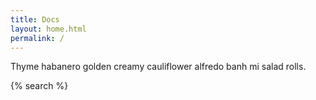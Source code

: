 ```yaml
---
title: Docs
layout: home.html
permalink: /
---
```


Thyme habanero golden creamy cauliflower alfredo banh mi salad rolls.

{% search %}
